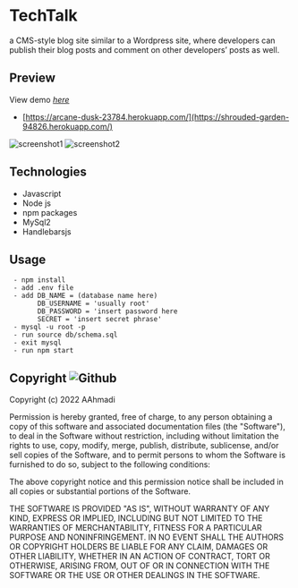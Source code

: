 # TechTalk
a CMS-style blog site similar to a Wordpress site, where developers can publish their blog posts and comment on other developers’ posts as well.

## Preview 
View demo [_here_](https://drive.google.com/file/d/1g5_SEu2B-PQLBvMPcvbcnXMKlqjKHZNX/view)
* [https://arcane-dusk-23784.herokuapp.com/](https://shrouded-garden-94826.herokuapp.com/) 

![screenshot1](https://user-images.githubusercontent.com/100798134/173698497-ff5faf1d-6035-4be2-866f-bad30efcc4bb.jpg)
![screenshot2](https://user-images.githubusercontent.com/100798134/173698513-8a119eb4-5d87-4e13-96e5-b89598cbbcc2.jpg)


## Technologies
* Javascript
* Node js
* npm packages
* MySql2
* Handlebarsjs

## Usage
````
 - npm install
 - add .env file
 - add DB_NAME = (database name here)
       DB_USERNAME = 'usually root'
       DB_PASSWORD = 'insert password here
       SECRET = 'insert secret phrase'
 - mysql -u root -p
 - run source db/schema.sql
 - exit mysql
 - run npm start
 ````




##  Copyright ![Github](https://img.shields.io/github/license/abstrack5/TechTalk)
Copyright (c) 2022 AAhmadi

Permission is hereby granted, free of charge, to any person obtaining a copy
of this software and associated documentation files (the "Software"), to deal
in the Software without restriction, including without limitation the rights
to use, copy, modify, merge, publish, distribute, sublicense, and/or sell
copies of the Software, and to permit persons to whom the Software is
furnished to do so, subject to the following conditions:

The above copyright notice and this permission notice shall be included in all
copies or substantial portions of the Software.

THE SOFTWARE IS PROVIDED "AS IS", WITHOUT WARRANTY OF ANY KIND, EXPRESS OR
IMPLIED, INCLUDING BUT NOT LIMITED TO THE WARRANTIES OF MERCHANTABILITY,
FITNESS FOR A PARTICULAR PURPOSE AND NONINFRINGEMENT. IN NO EVENT SHALL THE
AUTHORS OR COPYRIGHT HOLDERS BE LIABLE FOR ANY CLAIM, DAMAGES OR OTHER
LIABILITY, WHETHER IN AN ACTION OF CONTRACT, TORT OR OTHERWISE, ARISING FROM,
OUT OF OR IN CONNECTION WITH THE SOFTWARE OR THE USE OR OTHER DEALINGS IN THE
SOFTWARE.
